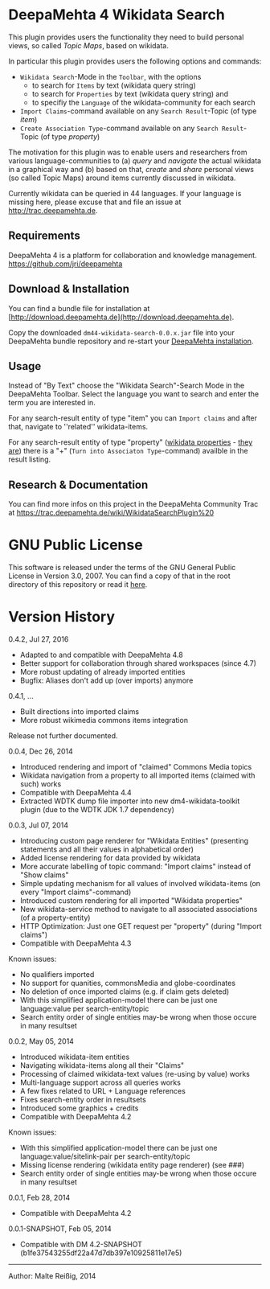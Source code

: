 
# DeepaMehta 4 Wikidata Search

This plugin  provides users the functionality they need to build personal views, so called _Topic Maps_, based on wikidata.

In particular this plugin provides users the following options and commands:

*   `Wikidata Search`-Mode in the `Toolbar`, with the options
    *    to search for `Items` by text (wikidata query string)
    *    to search for `Properties` by text (wikidata query string) and
    *    to specifiy the `Language` of the wikidata-community for each search
*   `Import Claims`-command available on any `Search Result`-Topic (of type _item_)
*   `Create Association Type`-command available on any `Search Result`-Topic (of type _property_)

The motivation for this plugin was to enable users and researchers from various language-communities to (a) _query_ and _navigate_ the actual wikidata in a graphical way and (b) based on that, _create_ and _share_ personal views (so called Topic Maps) around items currently discussed in wikidata.

Currently wikidata can be queried in 44 languages. If your language is missing here, please excuse that and file an issue at http://trac.deepamehta.de.

## Requirements

DeepaMehta 4 is a platform for collaboration and knowledge management.
https://github.com/jri/deepamehta

## Download & Installation

You can find a bundle file for installation at [http://download.deepamehta.de](http://download.deepamehta.de).

Copy the downloaded `dm44-wikidata-search-0.0.x.jar` file into your DeepaMehta bundle repository and re-start your [DeepaMehta installation](https://github.com/jri/deepamehta#requirements).

## Usage

Instead of "By Text" choose the "Wikidata Search"-Search Mode in the DeepaMehta Toolbar. Select the language you want to search and enter the term you are interested in.

For any search-result entity of type "item" you can `Import claims` and after that, navigate to ''related'' wikidata-items.

For any search-result entity of type "property" ([wikidata properties](http://meta.wikimedia.org/wiki/Wikidata/Data_model#Properties) - [they are](https://www.wikidata.org/wiki/Wikidata:List_of_properties)) there is a "+" (`Turn into Associaton Type`-command) availble in the result listing.

## Research & Documentation

You can find more infos on this project in the DeepaMehta Community Trac at https://trac.deepamehta.de/wiki/WikidataSearchPlugin%20

# GNU Public License

This software is released under the terms of the GNU General Public License in Version 3.0, 2007. You can find a copy of that in the root directory of this repository or read it [here](http://www.gnu.org/licenses/gpl).

# Version History

0.4.2, Jul 27, 2016
- Adapted to and compatible with DeepaMehta 4.8
- Better support for collaboration through shared workspaces (since 4.7)
- More robust updating of already imported entities
- Bugfix: Aliases don't add up (over imports) anymore

0.4.1, ...
- Built directions into imported claims
- More robust wikimedia commons items integration

Release not further documented.

0.0.4, Dec 26, 2014
- Introduced rendering and import of "claimed" Commons Media topics
- Wikidata navigation from a property to all imported items (claimed with such) works
- Compatible with DeepaMehta 4.4
- Extracted WDTK dump file importer into new dm4-wikidata-toolkit plugin
  (due to the WDTK JDK 1.7 dependency)

0.0.3, Jul 07, 2014
- Introducing custom page renderer for "Wikidata Entities" 
  (presenting statements and all their values in alphabetical order)
- Added license rendering for data provided by wikidata
- More accurate labelling of topic command: "Import claims" instead of "Show claims"
- Simple updating mechanism for all values of involved wikidata-items (on every "Import claims"-command)
- Introduced custom rendering for all imported "Wikidata properties"
- New wikidata-service method to navigate to all associated associations (of a property-entity)
- HTTP Optimization: Just one GET request per "property" (during "Import claims")
- Compatible with DeepaMehta 4.3

Known issues:
- No qualifiers imported
- No support for quanities, commonsMedia and globe-coordinates
- No deletion of once imported claims (e.g. if claim gets deleted)
- With this simplified application-model there can be just one 
  language:value per search-entity/topic
- Search entity order of single entities may-be wrong when 
  those occure in many resultset

0.0.2, May 05, 2014
- Introduced wikidata-item entities
- Navigating wikidata-items along all their "Claims"
- Processing of claimed wikidata-text values (re-using by value) works
- Multi-language support across all queries works
- A few fixes related to URL + Language references
- Fixes search-entity order in resultsets
- Introduced some graphics + credits
- Compatible with DeepaMehta 4.2

Known issues:
- With this simplified application-model there can be just one 
  language:value/sitelink-pair per search-entity/topic
- Missing license rendering (wikidata entity page renderer) (see ###)
- Search entity order of single entities may-be wrong when 
  those occure in many resultset

0.0.1, Feb 28, 2014
- Compatible with DeepaMehta 4.2

0.0.1-SNAPSHOT, Feb 05, 2014

- Compatible with DM 4.2-SNAPSHOT (b1fe37543255df22a47d7db397e10925811e17e5)

--------------------------
Author: Malte Reißig, 2014


